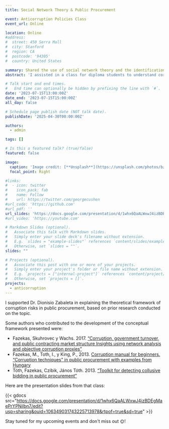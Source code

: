 ```yaml
---
title: Social Network Theory & Public Procurement

event: Anticorruption Policies Class
event_url: Online

location: Online
#address:
#  street: 450 Serra Mall
#  city: Stanford
#  region: CA
#  postcode: '94305'
#  country: United States

summary: Shared the use of social network theory and the identification of corruption risks in public procurement.
abstract: 'I assisted in a class for diploma students to understand corruption risks in public procurement, the causes of environments prone to risk, and how network analysis can be used to identify potential collusion risks.'

# Talk start and end times.
#   End time can optionally be hidden by prefixing the line with `#`.
date: '2023-07-15T13:00:00Z'
date_end: '2023-07-15T15:00:00Z'
all_day: false

# Schedule page publish date (NOT talk date).
publishDate: '2025-04-30T00:00:00Z'

authors:
  - admin

tags: []

# Is this a featured talk? (true/false)
featured: false

image:
  caption: 'Image credit: [**Unsplash**](https://unsplash.com/photos/bzdhc5b3Bxs)'
  focal_point: Right

#links:
#  - icon: twitter
#    icon_pack: fab
#    name: Follow
#    url: https://twitter.com/georgecushen
#url_code: 'https://github.com'
#url_pdf: ''
url_slides: 'https://docs.google.com/presentation/d/1whx6QaALWxwJ4izBDEgMaePrYPNilbn7/edit?usp=sharing&ouid=106349031743225713978&rtpof=true&sd=true'
#url_video: 'https://youtube.com'

# Markdown Slides (optional).
#   Associate this talk with Markdown slides.
#   Simply enter your slide deck's filename without extension.
#   E.g. `slides = "example-slides"` references `content/slides/example-slides.md`.
#   Otherwise, set `slides = ""`.
slides: ""

# Projects (optional).
#   Associate this post with one or more of your projects.
#   Simply enter your project's folder or file name without extension.
#   E.g. `projects = ["internal-project"]` references `content/project/deep-learning/index.md`.
#   Otherwise, set `projects = []`.
projects:
  - anticorruption
---
```


I supported Dr. Dionisio Zabaleta in explaining the theoretical framework of corruption risks in public procurement, based on prior research conducted on the topic. 

Some authors who contributed to the development of the conceptual framework presented were:

- Fazekas, Skuhrovec y Wachs. 2017. [“Corruption, government turnover, and public contracting market structure Insights using network analysis and objective corruption proxies”](https://doi.org/10.2139/ssrn.3103402)
- Fazekas, M., Toth, I., y King, P., 2013. [Corruption manual for beginners. “Corruption techniques” in public procurement with examples from Hungary](https://www.researchgate.net/publication/272304515_Corruption_Manual_for_Beginners_'Corruption_Techniques'_in_Public_Procurement_with_Examples_from_Hungary)
- Tóth, Fazekas, Czibik, János Tóth. 2013. [“Toolkit for detecting collusive bidding in public procurement”](https://www.govtransparency.eu/wp-content/uploads/2015/11/GTI_WP2014_2_Toth_et_al_150413.pdf)

Here are the presentation slides from that class:

{{< gdocs src="https://docs.google.com/presentation/d/1whx6QaALWxwJ4izBDEgMaePrYPNilbn7/edit?usp=sharing&ouid=106349031743225713978&rtpof=true&sd=true" >}}

Stay tuned for my upcoming events and don't miss out :sun_with_face:!
